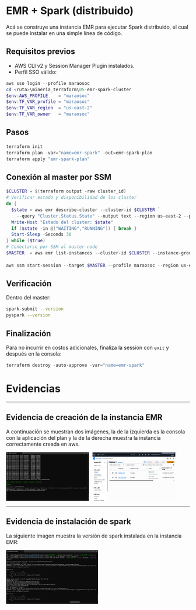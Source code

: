 # EMR + Spark (distribuido)
Acá se construye una instancia EMR para ejecutar Spark distribuido, el cual se puede instalar en una simple línea de código.

## Requisitos previos
- AWS CLI v2 y Session Manager Plugin instalados.
- Perfil SSO válido:
```powershell
aws sso login --profile maraosoc
cd <ruta>\mineria_terraform\05-emr-spark-cluster
$env:AWS_PROFILE    = "maraosoc"
$env:TF_VAR_profile = "maraosoc"
$env:TF_VAR_region  = "us-east-2"
$env:TF_VAR_owner   = "maraosoc"
```

## Pasos
```powershell
terraform init
terraform plan -var="name=emr-spark" -out=emr-spark-plan
terraform apply "emr-spark-plan"
```

## Conexión al **master** por SSM
```powershell
$CLUSTER = $(terraform output -raw cluster_id)
# Verificar estado y disponibilidad de los cluster
do {
  $state = aws emr describe-cluster --cluster-id $CLUSTER `
    --query "Cluster.Status.State" --output text --region us-east-2 --profile maraosoc
  Write-Host "Estado del cluster: $state"
  if ($state -in @("WAITING","RUNNING")) { break }
  Start-Sleep -Seconds 30
} while ($true)
# Conectarse por SSM al master node
$MASTER  = aws emr list-instances --cluster-id $CLUSTER --instance-group-types MASTER --query "Instances[0].Ec2InstanceId" --output text --profile maraosoc --region us-east-2

aws ssm start-session --target $MASTER --profile maraosoc --region us-east-2
```

## Verificación
Dentro del master:
```bash
spark-submit --version
pyspark --version
```
## Finalización
Para no incurrir en costos adicionales, finaliza la sessión con `exit` y después en la consola:
```powershell
terraform destroy -auto-approve -var="name=emr-spark"
```
# Evidencias

---
## Evidencia de creación de la instancia EMR

A continuación se muestran dos imágenes, la de la izquierda es la consola con la aplicación del plan y la de la derecha muestra la instancia correctamente creada en aws.

<div style="display: flex; gap: 10px;">
    <img src="screenshot/Captura de pantalla 2025-10-10 084429.png" alt="EC2 Creada - consola" width="45%" />
    <img src="screenshot/Captura de pantalla 2025-10-10 084451.png" alt="EC2 Creada - aws" width="45%" />
</div>

---
## Evidencia de instalación de spark

La siguiente imagen muestra la versión de spark instalada en la instancia EMR:

<img src="screenshot/Captura de pantalla 2025-10-10 090729.png" alt="Versión de spark instalada" width="50%" />